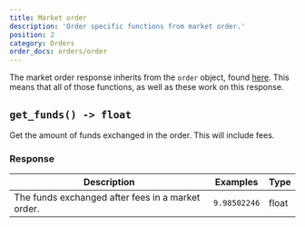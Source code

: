 ```yaml
---
title: Market order
description: 'Order specific functions from market order.'
position: 2
category: Orders
order_docs: orders/order
---
```

The market order response inherits from the `order` object, found [here](/orders/order). This means that all of those functions, as well as these work on this response.

## `get_funds() -> float`

Get the amount of funds exchanged in the order. This will include fees.

### Response

| Description                                       | Examples     | Type  |
| ------------------------------------------------- | ------------ | ----- |
| The funds exchanged after fees in a market order. | `9.98502246` | float |

